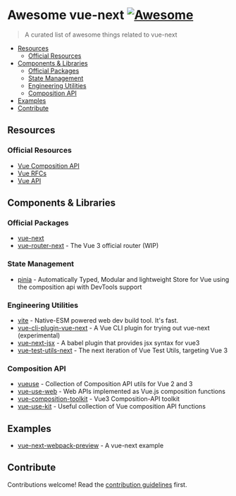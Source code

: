 # Awesome vue-next [![Awesome](https://awesome.re/badge.svg)](https://awesome.re)
> A curated list of awesome things related to vue-next

  - [Resources](#resources)
    - [Official Resources](#official-resources)
  - [Components & Libraries](#components--libraries)
    - [Official Packages](#official-packages)
    - [State Management](#state-management)
    - [Engineering Utilities](#engineering-utilities)
    - [Composition API](#composition-api)
  - [Examples](#examples)
  - [Contribute](#contribute)

## Resources

### Official Resources

- [Vue Composition API](https://composition-api.vuejs.org/)
- [Vue RFCs](https://github.com/vuejs/rfcs)
- [Vue API](https://v3.vuejs.org/api/api.html)

## Components & Libraries

### Official Packages

- [vue-next](https://github.com/vuejs/vue-next)
- [vue-router-next](https://github.com/vuejs/vue-router-next) - The Vue 3 official router (WIP)

### State Management

- [pinia](https://github.com/posva/pinia) - Automatically Typed, Modular and lightweight Store for Vue using the composition api with DevTools support

### Engineering Utilities

- [vite](https://github.com/vitejs/vite) - Native-ESM powered web dev build tool. It's fast.
- [vue-cli-plugin-vue-next](https://github.com/vuejs/vue-cli-plugin-vue-next) - A Vue CLI plugin for trying out vue-next (experimental)
- [vue-next-jsx](https://github.com/HcySunYang/vue-next-jsx) - A babel plugin that provides jsx syntax for vue3
- [vue-test-utils-next](https://github.com/vuejs/vue-test-utils-next) - The next iteration of Vue Test Utils, targeting Vue 3

### Composition API

- [vueuse](https://github.com/antfu/vueuse) - Collection of Composition API utils for Vue 2 and 3
- [vue-use-web](https://github.com/Tarektouati/vue-use-web) - Web APIs implemented as Vue.js composition functions
- [vue-composition-toolkit](https://github.com/HcySunYang/vue-composition-toolkit) - Vue3 Composition-API toolkit
- [vue-use-kit](https://github.com/microcipcip/vue-use-kit) - Useful collection of Vue composition API functions

## Examples

- [vue-next-webpack-preview](https://github.com/vuejs/vue-next-webpack-preview) - A vue-next example

## Contribute

Contributions welcome! Read the [contribution guidelines](contributing.md) first.
